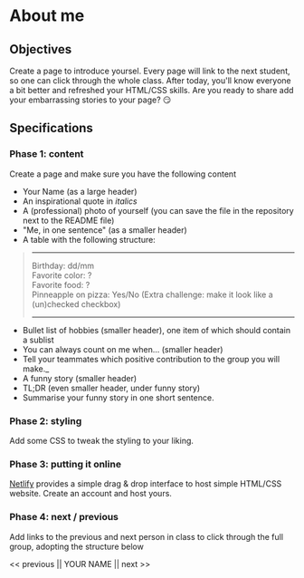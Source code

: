 # About me

## Objectives

Create a page to introduce yoursel. Every page will link to the next student, so one can click through the whole class. After today, you'll know everyone a bit better and refreshed your HTML/CSS skills. Are you ready to share add your embarrassing stories to your page? 😏

## Specifications

### Phase 1: content

Create a page and make sure you have the following content
- Your Name (as a large header)
- An inspirational quote in _italics_
- A (professional) photo of yourself (you can save the file in the repository next to the README file)
- "Me, in one sentence" (as a smaller header)
- A table with the following structure:

> ---
>
> Birthday: dd/mm  
> Favorite color: ?  
> Favorite food: ?  
> Pinneapple on pizza: Yes/No (Extra challenge: make it look like a (un)checked checkbox)
>
> ---
- Bullet list of hobbies (smaller header), one item of which should contain a sublist
- You can always count on me when... (smaller header)
- Tell your teammates which positive contribution to the group you will make._ 
- A funny story (smaller header)
- TL;DR (even smaller header, under funny story)
- Summarise your funny story in one short sentence.

### Phase 2: styling

Add some CSS to tweak the styling to your liking.

### Phase 3: putting it online

[Netlify](https://www.netlify.com/) provides a simple drag & drop interface to host simple HTML/CSS website.
Create an account and host yours.

### Phase 4: next / previous

Add links to the previous and next person in class to click through the full group, adopting the structure below

<< previous || YOUR NAME || next >>

